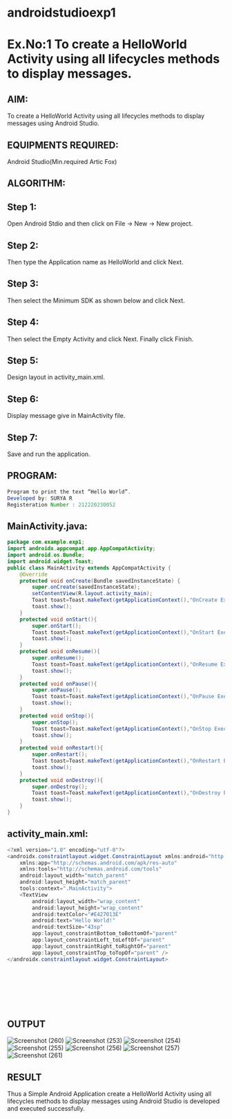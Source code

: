 # androidstudioexp1
# Ex.No:1 To create a HelloWorld Activity using all lifecycles methods to display messages.


## AIM:
To create a HelloWorld Activity using all lifecycles methods to display messages using Android Studio.

## EQUIPMENTS REQUIRED:
Android Studio(Min.required Artic Fox)

## ALGORITHM:
## Step 1: 
Open Android Stdio and then click on File -> New -> New project.

## Step 2: 
Then type the Application name as HelloWorld and click Next. 

## Step 3: 
Then select the Minimum SDK as shown below and click Next.

## Step 4: 
Then select the Empty Activity and click Next. Finally click Finish.

## Step 5: 
Design layout in activity_main.xml.

## Step 6: 
Display message give in MainActivity file.

## Step 7: 
Save and run the application.

## PROGRAM:
```java
Program to print the text “Hello World”.
Developed by: SURYA R
Registeration Number : 212220230052
```

## MainActivity.java:
```java
package com.example.exp1;
import androidx.appcompat.app.AppCompatActivity;
import android.os.Bundle;
import android.widget.Toast;
public class MainActivity extends AppCompatActivity {
    @Override
    protected void onCreate(Bundle savedInstanceState) {
        super.onCreate(savedInstanceState);
        setContentView(R.layout.activity_main);
        Toast toast=Toast.makeText(getApplicationContext(),"OnCreate Executed",Toast.LENGTH_LONG);
        toast.show();
    }
    protected void onStart(){
        super.onStart();
        Toast toast=Toast.makeText(getApplicationContext(),"OnStart Executed",Toast.LENGTH_LONG);
        toast.show();
    }
    protected void onResume(){
        super.onResume();
        Toast toast=Toast.makeText(getApplicationContext(),"OnResume Executed",Toast.LENGTH_LONG);
        toast.show();
    }
    protected void onPause(){
        super.onPause();
        Toast toast=Toast.makeText(getApplicationContext(),"OnPause Executed",Toast.LENGTH_LONG);
        toast.show();
    }
    protected void onStop(){
        super.onStop();
        Toast toast=Toast.makeText(getApplicationContext(),"OnStop Executed",Toast.LENGTH_LONG);
        toast.show();
    }
    protected void onRestart(){
        super.onRestart();
        Toast toast=Toast.makeText(getApplicationContext(),"OnRestart Executed",Toast.LENGTH_LONG);
        toast.show();
    }
    protected void onDestroy(){
        super.onDestroy();
        Toast toast=Toast.makeText(getApplicationContext(),"OnDestroy Executed",Toast.LENGTH_LONG);
        toast.show();
    }
}
```
## activity_main.xml:
```java
<?xml version="1.0" encoding="utf-8"?>
<androidx.constraintlayout.widget.ConstraintLayout xmlns:android="http://schemas.android.com/apk/res/android"
    xmlns:app="http://schemas.android.com/apk/res-auto"
    xmlns:tools="http://schemas.android.com/tools"
    android:layout_width="match_parent"
    android:layout_height="match_parent"
    tools:context=".MainActivity">
    <TextView
        android:layout_width="wrap_content"
        android:layout_height="wrap_content"
        android:textColor="#E427013E"
        android:text="Hello World!"
        android:textSize="43sp"
        app:layout_constraintBottom_toBottomOf="parent"
        app:layout_constraintLeft_toLeftOf="parent"
        app:layout_constraintRight_toRightOf="parent"
        app:layout_constraintTop_toTopOf="parent" />
</androidx.constraintlayout.widget.ConstraintLayout>

```

## <br><br><br><br>OUTPUT
![Screenshot (260)](https://user-images.githubusercontent.com/75236145/165218356-63ac229a-d046-4fd9-be1b-c5ff1bcd26c0.png)
![Screenshot (253)](https://user-images.githubusercontent.com/75236145/165218393-639a0148-d5b6-4c68-844e-bc62b63337c5.png)
![Screenshot (254)](https://user-images.githubusercontent.com/75236145/165218400-1356dd28-4b70-428e-beb3-438d046d7da6.png)
![Screenshot (255)](https://user-images.githubusercontent.com/75236145/165218410-56c45c03-6e04-4f59-bdcf-23053eb94dbd.png)
![Screenshot (256)](https://user-images.githubusercontent.com/75236145/165218418-c365ba41-a0aa-4ac5-8d63-1595900a1bd5.png)
![Screenshot (257)](https://user-images.githubusercontent.com/75236145/165218427-44523edc-697b-4580-86ab-b48698e4c9c4.png)
![Screenshot (261)](https://user-images.githubusercontent.com/75236145/165218771-28d16b71-fb5c-4763-9496-e914663b70b3.png)



## RESULT
Thus a Simple Android Application create a HelloWorld Activity using all lifecycles methods to display messages using Android Studio is developed and executed successfully.
